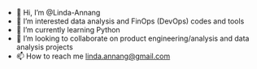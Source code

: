 - 👋 Hi, I’m @Linda-Annang
- 👀 I’m interested data analysis and FinOps (DevOps) codes and tools
- 🌱 I’m currently learning Python
- 💞️ I’m looking to collaborate on product engineering/analysis and data analysis projects
- 📫 How to reach me linda.annang@gmail.com

<!---
Linda-Annang/Linda-Annang is a ✨ special ✨ repository because its `README.md` (this file) appears on your GitHub profile.
You can click the Preview link to take a look at your changes.
--->
